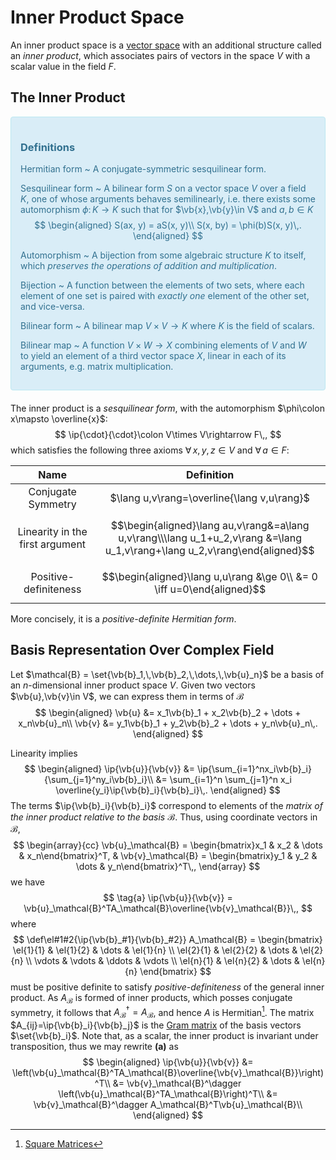Inner Product Space
===================
An inner product space is a [vector space](vector-space.md) with an additional structure called an _inner product_, which associates pairs of vectors in the space $V$ with a scalar value in the field $F$.

## The Inner Product
<div style="padding:15px;margin-bottom:20px;border:1px solid transparent;border-radius:4px;color:#31708f;background-color:#d9edf7
;border-color:#bce8f1;">
    
### Definitions
Hermitian form
  ~ A conjugate-symmetric sesquilinear form.
    
Sesquilinear form
  ~ A bilinear form $S$ on a vector space $V$ over a field $K$, one of whose arguments behaves semilinearly, i.e. there exists some automorphism $\phi\colon K\rightarrow K$ such that for $\vb{x},\vb{y}\in V$ and $a,b\in K$
    $$
    \begin{aligned}
    S(ax, y) = aS(x, y)\\
    S(x, by) = \phi(b)S(x, y)\,.
    \end{aligned}
    $$
    
Automorphism
  ~ A bijection from some algebraic structure $K$ to itself, which *preserves the operations of addition and multiplication*.
    
Bijection
  ~ A function between the elements of two sets, where each element of one set is paired with *exactly one* element of the other set, and vice-versa.

Bilinear form
  ~ A bilinear map $V\times V\rightarrow K$ where $K$ is the field of scalars.
  <!-- The *canonical basis* B of a bilinear form is that for which T:V×V→K(ui, uj) = 0 for ui, uj ∈ B -->
Bilinear map
  ~ A function $V\times W \rightarrow X$ combining elements of $V$ and $W$ to yield an element of a third vector space $X$, linear in each of its arguments, e.g. matrix multiplication.
</div>

The inner product is a *sesquilinear form*, with the automorphism $\phi\colon x\mapsto \overline{x}$:
$$
\ip{\cdot}{\cdot}\colon V\times V\rightarrow F\,,
$$
which satisfies the following three axioms $\forall\, x,y,z\in V$ and $\forall\, a\in F$:

|               Name              	|                                                   Definition                                                                 	|
|:-------------------------------:	|:-----------------------------------------------------------------------------------------------------------------------------:|
|        Conjugate Symmetry       	|                                 $\lang u,v\rang=\overline{\lang v,u\rang}$                                                   	|
| Linearity in the first argument 	| $$\begin{aligned}\lang au,v\rang&=a\lang u,v\rang\\\lang u_1+u_2,v\rang &=\lang u_1,v\rang+\lang u_2,v\rang\end{aligned}$$ 	|
| Positive-definiteness           	| $$\begin{aligned}\lang u,u\rang &\ge 0\\ &= 0 \iff u=0\end{aligned}$$       	|

More concisely, it is a *positive-definite Hermitian form*.

Basis Representation Over Complex Field
---------------------------------------
Let $\mathcal{B} = \set{\vb{b}_1,\,\vb{b}_2,\,\dots,\,\vb{u}_n}$ be a basis of an $n$-dimensional inner product space $V$. Given two vectors $\vb{u},\vb{v}\in V$, we can express them in terms of $\mathcal{B}$
$$
\begin{aligned}
    \vb{u} &= x_1\vb{b}_1 + x_2\vb{b}_2 + \dots + x_n\vb{u}_n\\
    \vb{v} &= y_1\vb{b}_1 + y_2\vb{b}_2 + \dots + y_n\vb{u}_n\,.
\end{aligned}
$$

Linearity implies
$$
\begin{aligned}
\ip{\vb{u}}{\vb{v}} &= \ip{\sum_{i=1}^nx_i\vb{b}_i}{\sum_{j=1}^ny_i\vb{b}_i}\\
                    &= \sum_{i=1}^n \sum_{j=1}^n x_i \overline{y_i}\ip{\vb{b}_i}{\vb{b}_i}\,.
\end{aligned}
$$
The terms $\ip{\vb{b}_i}{\vb{b}_i}$ correspond to elements of the *matrix of the inner product relative to the basis $\mathcal{B}$*. Thus, using coordinate vectors in $\mathcal{B}$,
$$
\begin{array}{cc}
\vb{u}_\mathcal{B} = \begin{bmatrix}x_1 & x_2 & \dots & x_n\end{bmatrix}^T, & \vb{v}_\mathcal{B} = \begin{bmatrix}y_1 & y_2 & \dots & y_n\end{bmatrix}^T\,,
\end{array}
$$
we have 
$$
\tag{a}
\ip{\vb{u}}{\vb{v}} = \vb{u}_\mathcal{B}^TA_\mathcal{B}\overline{\vb{v}_\mathcal{B}}\,,
$$
where 
$$
\def\el#1#2{\ip{\vb{b}_#1}{\vb{b}_#2}}
A_\mathcal{B} = \begin{bmatrix} 
    \el{1}{1} & \el{1}{2} & \dots  & \el{1}{n} \\
    \el{2}{1} & \el{2}{2} & \dots  & \el{2}{n} \\
    \vdots    & \vdots    & \ddots & \vdots    \\
    \el{n}{1} & \el{n}{2} & \dots  & \el{n}{n}
\end{bmatrix}
$$ 
must be positive definite to satisfy *positive-definiteness* of the general inner product. As $A_\mathcal{B}$ is formed of inner products, which posses conjugate symmetry, it follows that $A_\mathcal{B}^\dagger = A_\mathcal{B}$, and hence $A$ is Hermitian[^1]. The matrix $A_{ij}=\ip{\vb{b}_i}{\vb{b}_j}$ is the [Gram matrix](https://en.wikipedia.org/wiki/Gramian_matrix) of the basis vectors $\set{\vb{b}_i}$.
Note that, as a scalar, the inner product is invariant under transposition, thus we may rewrite **(a)** as 
$$
\begin{aligned}
\ip{\vb{u}}{\vb{v}} &= \left(\vb{u}_\mathcal{B}^TA_\mathcal{B}\overline{\vb{v}_\mathcal{B}}\right)^T\\
                    &= \vb{v}_\mathcal{B}^\dagger \left(\vb{u}_\mathcal{B}^TA_\mathcal{B}\right)^T\\
                    &= \vb{v}_\mathcal{B}^\dagger A_\mathcal{B}^T\vb{u}_\mathcal{B}\\
\end{aligned}
$$
<!-- N.B. basis vectors do not need to be orthonormal, only linearly independent, and span the space -->

[^1]: [Square Matrices](square-matrices.md#Hermitian-%5BNormal%5D)